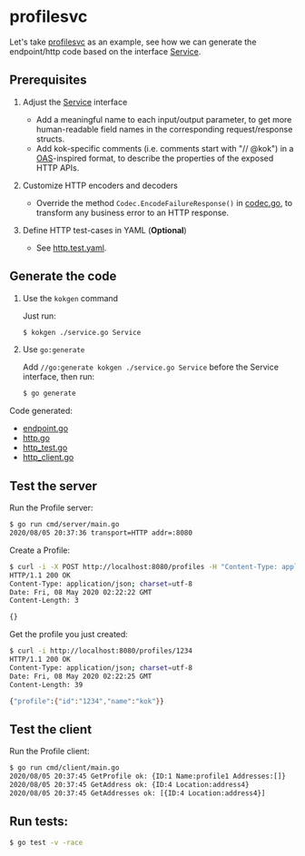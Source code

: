 # profilesvc

Let's take [profilesvc](https://github.com/go-kit/kit/tree/266ff8dc37c693d0649707e519c93c1f85868bdc/examples/profilesvc) as an example, see how we can generate the endpoint/http code based on the interface [Service](https://github.com/go-kit/kit/blob/266ff8dc37c693d0649707e519c93c1f85868bdc/examples/profilesvc/service.go#L9-L20).


## Prerequisites

1. Adjust the [Service](https://github.com/RussellLuo/kok/blob/master/examples/profilesvc/service.go#L11-L58) interface

    - Add a meaningful name to each input/output parameter, to get more human-readable field names in the corresponding request/response structs.
    - Add kok-specific comments (i.e. comments start with "// @kok") in a [OAS](http://spec.openapis.org/oas/v3.0.3)-inspired format, to describe the properties of the exposed HTTP APIs.

2. Customize HTTP encoders and decoders

    - Override the method `Codec.EncodeFailureResponse()` in [codec.go](codec.go), to transform any business error to an HTTP response.

3. Define HTTP test-cases in YAML (**Optional**)

    - See [http.test.yaml](http.test.yaml).


## Generate the code

1. Use the `kokgen` command

    Just run:

    ```bash
    $ kokgen ./service.go Service
    ```

2. Use `go:generate`

    Add `//go:generate kokgen ./service.go Service` before the Service interface, then run:

    ```bash
    $ go generate
    ```

Code generated:

- [endpoint.go](endpoint.go)
- [http.go](http.go)
- [http_test.go](http_test.go)
- [http_client.go](http_client.go)


## Test the server

Run the Profile server:

```bash
$ go run cmd/server/main.go
2020/08/05 20:37:36 transport=HTTP addr=:8080
```

Create a Profile:

```bash
$ curl -i -X POST http://localhost:8080/profiles -H "Content-Type: application/json" -d '{"profile": {"id": "1234", "name": "kok"}}'
HTTP/1.1 200 OK
Content-Type: application/json; charset=utf-8
Date: Fri, 08 May 2020 02:22:22 GMT
Content-Length: 3

{}
```

Get the profile you just created:

```bash
$ curl -i http://localhost:8080/profiles/1234
HTTP/1.1 200 OK
Content-Type: application/json; charset=utf-8
Date: Fri, 08 May 2020 02:22:25 GMT
Content-Length: 39

{"profile":{"id":"1234","name":"kok"}}
```


## Test the client

Run the Profile client:

```bash
$ go run cmd/client/main.go
2020/08/05 20:37:45 GetProfile ok: {ID:1 Name:profile1 Addresses:[]}
2020/08/05 20:37:45 GetAddress ok: {ID:4 Location:address4}
2020/08/05 20:37:45 GetAddresses ok: [{ID:4 Location:address4}]
```


## Run tests:

```bash
$ go test -v -race
```
